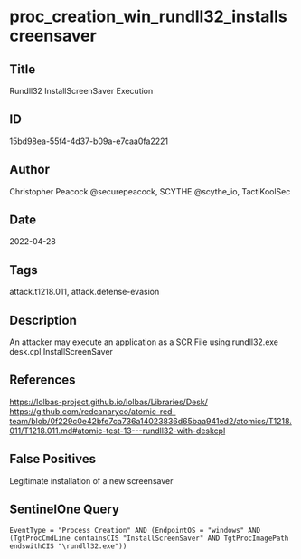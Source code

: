 # proc_creation_win_rundll32_installscreensaver

## Title
Rundll32 InstallScreenSaver Execution

## ID
15bd98ea-55f4-4d37-b09a-e7caa0fa2221

## Author
Christopher Peacock @securepeacock, SCYTHE @scythe_io, TactiKoolSec

## Date
2022-04-28

## Tags
attack.t1218.011, attack.defense-evasion

## Description
An attacker may execute an application as a SCR File using rundll32.exe desk.cpl,InstallScreenSaver

## References
https://lolbas-project.github.io/lolbas/Libraries/Desk/
https://github.com/redcanaryco/atomic-red-team/blob/0f229c0e42bfe7ca736a14023836d65baa941ed2/atomics/T1218.011/T1218.011.md#atomic-test-13---rundll32-with-deskcpl

## False Positives
Legitimate installation of a new screensaver

## SentinelOne Query
```
EventType = "Process Creation" AND (EndpointOS = "windows" AND (TgtProcCmdLine containsCIS "InstallScreenSaver" AND TgtProcImagePath endswithCIS "\rundll32.exe"))

```